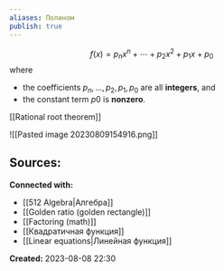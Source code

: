 ```yaml
---
aliases: Полином
publish: true
---
```




$$f(x)=p_n​x^n+⋯+p_2​x^2+p_1​x+p_0​$$
where

- the coefficients $p_n​, …, p_2​, p_1​, p_0​$ are all **integers**, and
- the constant term $p0$​ is **nonzero**.

[[Rational root theorem]]

![[Pasted image 20230809154916.png]]





**Sources:**
- 


**Connected with:**
- [[512 Algebra|Алгебра]]
- [[Golden ratio (golden rectangle)]]
- [[Factoring (math)]]
- [[Квадратичная функция]]
-  [[Linear equations|Линейная функция]]



**Created:** 2023-08-08 22:30